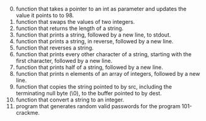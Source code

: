 0. function that takes a pointer to an int as parameter and updates the value it points to to 98.
1. function that swaps the values of two integers.
2. function that returns the length of a string.
3. function that prints a string, followed by a new line, to stdout.
4. function that prints a string, in reverse, followed by a new line.
5. function that reverses a string.
6. function that prints every other character of a string, starting with the first character, followed by a new line.
7. function that prints half of a string, followed by a new line.
8. function that prints n elements of an array of integers, followed by a new line.
9. function that copies the string pointed to by src, including the terminating null byte (\0), to the buffer pointed to by dest.
10. function that convert a string to an integer.
11. program that generates random valid passwords for the program 101-crackme.

